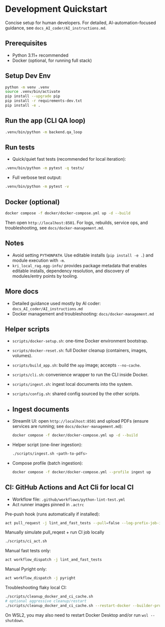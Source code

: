 # Development Quickstart

Concise setup for human developers. For detailed, AI-automation-focused guidance, see `docs_AI_coder/AI_instructions.md`.

## Prerequisites
- Python 3.11+ recommended
- Docker (optional, for running full stack)

## Setup Dev Env
```bash
python -m venv .venv
source .venv/bin/activate
pip install --upgrade pip
pip install -r requirements-dev.txt
pip install -e .
```

## Run the app (CLI QA loop)
```bash
.venv/bin/python -m backend.qa_loop
```

## Run tests

- Quick/quiet fast tests (recommended for local iteration):
```bash
.venv/bin/python -m pytest -q tests/
```

- Full verbose test output:
```bash
.venv/bin/python -m pytest -v
```

## Docker (optional)
```bash
docker compose -f docker/docker-compose.yml up -d --build
```
Then open `http://localhost:8501`.
For logs, rebuilds, service ops, and troubleshooting, see `docs/docker-management.md`.

## Notes
- Avoid setting `PYTHONPATH`. Use editable installs (`pip install -e .`) and module execution with `-m`.
 - `kri_local_rag.egg-info/` provides package metadata that enables editable installs, dependency resolution, and discovery of modules/entry points by tooling.

## More docs
- Detailed guidance used mostly by AI coder: `docs_AI_coder/AI_instructions.md`
 - Docker management and troubleshooting: `docs/docker-management.md`

## Helper scripts

- `scripts/docker-setup.sh`: one-time Docker environment bootstrap.
- `scripts/docker-reset.sh`: full Docker cleanup (containers, images, volumes).
- `scripts/build_app.sh`: build the `app` image; accepts `--no-cache`.
- `scripts/cli.sh`: convenience wrapper to run the CLI inside Docker.
- `scripts/ingest.sh`: ingest local documents into the system.
- `scripts/config.sh`: shared config sourced by the other scripts.

 - ## Ingest documents

- Streamlit UI: open `http://localhost:8501` and upload PDFs (ensure services are running; see `docs/docker-management.md`):
  ```bash
  docker compose -f docker/docker-compose.yml up -d --build
  ```
- Helper script (one-liner ingestion):
  ```bash
  ./scripts/ingest.sh <path-to-pdfs>
  ```
- Compose profile (batch ingestion):
  ```bash
  docker compose -f docker/docker-compose.yml --profile ingest up
  ```

## CI: GitHub Actions and Act Cli for local CI

- Workflow file: `.github/workflows/python-lint-test.yml`
- Act runner images pinned in `.actrc`

Pre-push hook (runs automatically if installed):
```bash
act pull_request -j lint_and_fast_tests --pull=false --log-prefix-job-id
```

Manually simulate pull_reqest + run CI job locally
```bash
./scripts/ci_act.sh

```

Manual fast tests only:
```bash
act workflow_dispatch -j lint_and_fast_tests
```

Manual Pyright only:
```bash
act workflow_dispatch -j pyright
```

Troubleshooting flaky local CI:
```bash
./scripts/cleanup_docker_and_ci_cache.sh
# optional aggressive cleanup/restart
./scripts/cleanup_docker_and_ci_cache.sh --restart-docker --builder-prune
```
On WSL2, you may also need to restart Docker Desktop and/or run `wsl --shutdown`.
